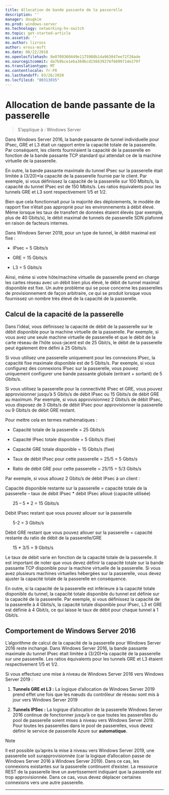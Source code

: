 ```yaml
---
title: Allocation de bande passante de la passerelle
description: ''
manager: dougkim
ms.prod: windows-server
ms.technology: networking-hv-switch
ms.topic: get-started-article
ms.assetid: ''
ms.author: lizross
author: eross-msft
ms.date: 08/22/2018
ms.openlocfilehash: 8e0709360449e1175988b14a963047ee72f26ade
ms.sourcegitcommit: da7b9bce1eba369bcd156639276f6899714e279f
ms.translationtype: MT
ms.contentlocale: fr-FR
ms.lasthandoff: 03/26/2020
ms.locfileid: "80313035"
---
```

# <a name="gateway-bandwidth-allocation"></a>Allocation de bande passante de la passerelle

>S’applique à : Windows Server

Dans Windows Server 2016, la bande passante de tunnel individuelle pour IPsec, GRE et L3 était un rapport entre la capacité totale de la passerelle. Par conséquent, les clients fourniraient la capacité de la passerelle en fonction de la bande passante TCP standard qui attendait ce de la machine virtuelle de la passerelle.

En outre, la bande passante maximale du tunnel IPsec sur la passerelle était limitée à (3/20)\*la capacité de la passerelle fournie par le client. Par exemple, si vous définissez la capacité de la passerelle sur 100 Mbits/s, la capacité du tunnel IPsec est de 150 Mbits/s. Les ratios équivalents pour les tunnels GRE et L3 sont respectivement 1/5 et 1/2.

Bien que cela fonctionnait pour la majorité des déploiements, le modèle de rapport fixe n’était pas approprié pour les environnements à débit élevé. Même lorsque les taux de transfert de données étaient élevés (par exemple, plus de 40 Gbits/s), le débit maximal de tunnels de passerelle SDN plafonné en raison de facteurs internes.

Dans Windows Server 2019, pour un type de tunnel, le débit maximal est fixe :

-   IPsec = 5 Gbits/s

-   GRE = 15 Gbits/s

-   L3 = 5 Gbits/s

Ainsi, même si votre hôte/machine virtuelle de passerelle prend en charge les cartes réseau avec un débit bien plus élevé, le débit de tunnel maximal disponible est fixe. Un autre problème qui se pose concerne les passerelles de provisionnement de façon arbitraire, ce qui se produit lorsque vous fournissez un nombre très élevé de la capacité de la passerelle.

## <a name="gateway-capacity-calculation"></a>Calcul de la capacité de la passerelle

Dans l’idéal, vous définissez la capacité de débit de la passerelle sur le débit disponible pour la machine virtuelle de la passerelle. Par exemple, si vous avez une seule machine virtuelle de passerelle et que le débit de la carte réseau de l’hôte sous-jacent est de 25 Gbit/s, le débit de la passerelle peut également être défini à 25 Gbits/s.

Si vous utilisez une passerelle uniquement pour les connexions IPsec, la capacité fixe maximale disponible est de 5 Gbits/s. Par exemple, si vous configurez des connexions IPsec sur la passerelle, vous pouvez uniquement configurer une bande passante globale (entrant + sortant) de 5 Gbits/s.

Si vous utilisez la passerelle pour la connectivité IPsec et GRE, vous pouvez approvisionner jusqu’à 5 Gbits/s de débit IPsec ou 15 Gbits/s de débit GRE au maximum. Par exemple, si vous approvisionnez 2 Gbits/s de débit IPsec, vous disposez de 3 Gbits/s de débit IPsec pour approvisionner la passerelle ou 9 Gbits/s de débit GRE restant.

Pour mettre cela en termes mathématiques :

- Capacité totale de la passerelle = 25 Gbits/s

- Capacité IPsec totale disponible = 5 Gbits/s (fixe)

- Capacité GRE totale disponible = 15 Gbits/s (fixe)

- Taux de débit IPsec pour cette passerelle = 25/5 = 5 Gbits/s

- Ratio de débit GRE pour cette passerelle = 25/15 = 5/3 Gbits/s

Par exemple, si vous allouez 2 Gbits/s de débit IPsec à un client :

Capacité disponible restante sur la passerelle = capacité totale de la passerelle – taux de débit IPsec * débit IPsec alloué (capacité utilisée)

&nbsp;&nbsp;&nbsp;&nbsp;&nbsp;&nbsp;25 – 5 * 2 = 15 Gbits/s

Débit IPsec restant que vous pouvez allouer sur la passerelle 

&nbsp;&nbsp;&nbsp;&nbsp;&nbsp;&nbsp;5-2 = 3 Gbits/s

Débit GRE restant que vous pouvez allouer sur la passerelle = capacité restante du ratio de débit de la passerelle/GRE 

&nbsp;&nbsp;&nbsp;&nbsp;&nbsp;&nbsp;15 * 3/5 = 9 Gbits/s

Le taux de débit varie en fonction de la capacité totale de la passerelle. Il est important de noter que vous devez définir la capacité totale sur la bande passante TCP disponible pour la machine virtuelle de la passerelle. Si vous avez plusieurs machines virtuelles hébergées sur la passerelle, vous devez ajuster la capacité totale de la passerelle en conséquence.

En outre, si la capacité de la passerelle est inférieure à la capacité totale disponible du tunnel, la capacité totale disponible du tunnel est définie sur la capacité de la passerelle. Par exemple, si vous définissez la capacité de la passerelle à 4 Gbits/s, la capacité totale disponible pour IPsec, L3 et GRE est définie à 4 Gbit/s, ce qui laisse le taux de débit pour chaque tunnel à 1 Gbit/s.

## <a name="windows-server-2016-behavior"></a>Comportement de Windows Server 2016

L’algorithme de calcul de la capacité de la passerelle pour Windows Server 2016 reste inchangé. Dans Windows Server 2016, la bande passante maximale du tunnel IPsec était limitée à (3/20)\*la capacité de la passerelle sur une passerelle. Les ratios équivalents pour les tunnels GRE et L3 étaient respectivement 1/5 et 1/2.

Si vous effectuez une mise à niveau de Windows Server 2016 vers Windows Server 2019 :

1.  **Tunnels GRE et L3 :** La logique d’allocation de Windows Server 2019 prend effet une fois que les nœuds du contrôleur de réseau sont mis à jour vers Windows Server 2019

2.  **Tunnels IPSec :** La logique d’allocation de la passerelle Windows Server 2016 continue de fonctionner jusqu’à ce que toutes les passerelles du pool de passerelle soient mises à niveau vers Windows Server 2019. Pour toutes les passerelles dans le pool de passerelles, vous devez définir le service de passerelle Azure sur **automatique**.

>[!NOTE]
>Il est possible qu’après la mise à niveau vers Windows Server 2019, une passerelle soit surapprovisionnée (car la logique d’allocation passe de Windows Server 2016 à Windows Server 2019). Dans ce cas, les connexions existantes sur la passerelle continuent d’exister. La ressource REST de la passerelle lève un avertissement indiquant que la passerelle est trop approvisionnée. Dans ce cas, vous devez déplacer certaines connexions vers une autre passerelle.

---